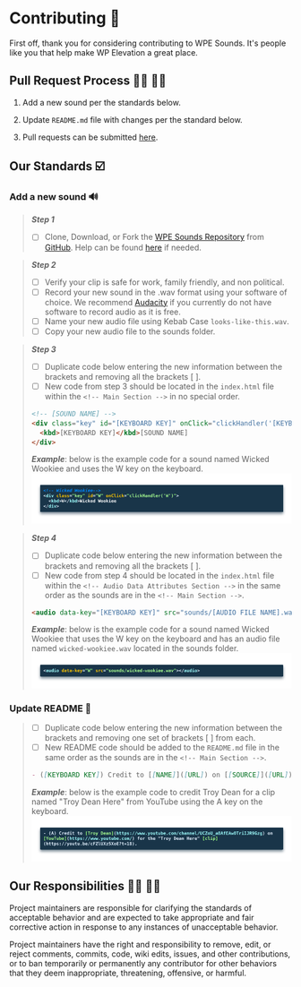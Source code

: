 # Contributing 🙌

First off, thank you for considering contributing to WPE Sounds. It's people like you that help make WP Elevation a great place.

## Pull Request Process 👨‍💻 👩‍💻

1. Add a new sound per the standards below.

2. Update `README.md` file with changes per the standard below.

3. Pull requests can be submitted [here](https://github.com/nicksocha/wpesounds-com/pulls).

## Our Standards ☑️

### Add a new sound 🔊

> **_Step 1_**
>
> - [ ] Clone, Download, or Fork the [WPE Sounds Repository](https://github.com/nicksocha/wpesounds-com) from [GitHub](https://github.com/). Help can be found [here](https://help.github.com/en/github) if needed.

> **_Step 2_**
>
> - [ ] Verify your clip is safe for work, family friendly, and non political.
> - [ ] Record your new sound in the .wav format using your software of choice. We recommend [Audacity](<https://en.wikipedia.org/wiki/Audacity_(audio_editor)>) if you currently do not have software to record audio as it is free.
> - [ ] Name your new audio file using Kebab Case `looks-like-this.wav`.
> - [ ] Copy your new audio file to the sounds folder.

> **_Step 3_**
>
> - [ ] Duplicate code below entering the new information between the brackets and removing all the brackets \[ \].
> - [ ] New code from step 3 should be located in the `index.html` file within the `<!-- Main Section -->` in no special order.
>
> ```html
> <!-- [SOUND NAME] -->
> <div class="key" id="[KEYBOARD KEY]" onClick="clickHandler('[KEYBOARD KEY]')">
>   <kbd>[KEYBOARD KEY]</kbd>[SOUND NAME]
> </div>
> ```
>
> **_Example_**: below is the example code for a sound named Wicked Wookiee and uses the W key on the keyboard.
> ![Wicked Wookiee Example](https://github.com/nicksocha/wpesounds-com/blob/master/images/wicked-wookiee-main-example.png?raw=true)

> **_Step 4_**
>
> - [ ] Duplicate code below entering the new information between the brackets and removing all the brackets \[ \].
> - [ ] New code from step 4 should be located in the `index.html` file within the `<!-- Audio Data Attributes Section -->` in the same order as the sounds are in the `<!-- Main Section -->`.
>
> ```html
> <audio data-key="[KEYBOARD KEY]" src="sounds/[AUDIO FILE NAME].wav"></audio>
> ```
>
> **_Example_**: below is the example code for a sound named Wicked Wookiee that uses the W key on the keyboard and has an audio file named `wicked-wookiee.wav` located in the sounds folder.
> ![Wicked Wookiee Sound Example](https://github.com/nicksocha/wpesounds-com/blob/master/images/wicked-wookiee-sound-example.png?raw=true)

### Update README 📑

> - [ ] Duplicate code below entering the new information between the brackets and removing one set of brackets \[ \] from each.
> - [ ] New README code should be added to the `README.md` file in the same order as the sounds are in the `<!-- Main Section -->`.
>
> ```markdown
> - ([KEYBOARD KEY]) Credit to [[NAME]]([URL]) on [[SOURCE]]([URL]) for the "[SOUND NAME]" [clip]([URL]).
> ```
>
> **_Example_**: below is the example code to credit Troy Dean for a clip named "Troy Dean Here" from YouTube using the A key on the keyboard.
> ![README Example](https://github.com/nicksocha/wpesounds-com/blob/master/images/readme-example.png?raw=true)

## Our Responsibilities 🏋️‍♂️ 🏋️‍♀️

Project maintainers are responsible for clarifying the standards of acceptable behavior and are expected to take appropriate and fair corrective action in response to any instances of unacceptable behavior.

Project maintainers have the right and responsibility to remove, edit, or reject comments, commits, code, wiki edits, issues, and other contributions, or to ban temporarily or permanently any contributor for other behaviors that they deem inappropriate, threatening, offensive, or harmful.
